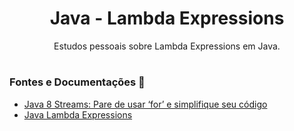 <div align="center">

# **Java - Lambda Expressions**
Estudos pessoais sobre Lambda Expressions em Java.

</div>

#

### **Fontes e Documentações** 📝
- [Java 8 Streams: Pare de usar ‘for’ e simplifique seu código](https://rinaldo.dev/java-8-streams-pare-de-usar-for-e-simplifique-seu-codigo/)
- [Java Lambda Expressions](https://www.w3schools.com/java/java_lambda.asp)

